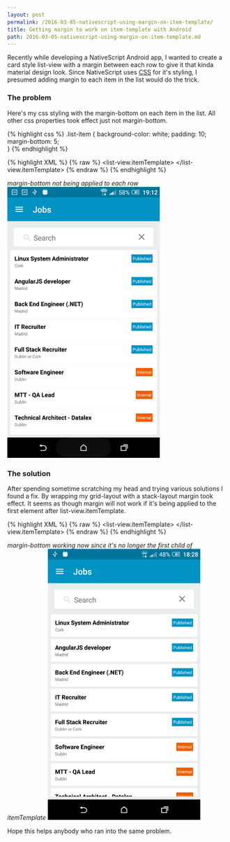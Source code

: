```yaml
---
layout: post
permalink: /2016-03-05-nativescript-using-margin-on-item-template/
title: Getting margin to work on item-template with Android
path: 2016-03-05-nativescript-using-margin-on-item-template.md
---
```


Recently while developing a NativeScript Android app, I wanted to create a card style list-view with a margin between each row to give it that kinda material design look.
Since NativeScript uses <a href="https://docs.nativescript.org/ui/styling">CSS</a> for it's styling, I presumed adding margin to each item in the list would do the trick.

### The problem
Here's my css styling with the margin-bottom on each item in the list. All other css properties took effect just not margin-bottom.

{% highlight css %}
.list-item {
    background-color: white;
    padding: 10;
    margin-bottom: 5;    
}
{% endhighlight %}

{% highlight XML %}
{% raw %}
<list-view items="{{jobList}}" row="1" colSpan="2" separatorColor="transparent">
    <list-view.itemTemplate>
        <!-- .list-item margin-bottom NOT working -->
        <grid-layout columns="*, auto" rows="auto, auto" class="list-item">
            <Label row="0" text="{{ name }}" class="list-title" />
            <Label row="1" text="{{ location }}" class="list-subtitle" />
            <Label col="1" text="{{ status }}" class="{{'tag-sm status-' + statusClass}}" />
        </grid-layout>
    </list-view.itemTemplate>
</list-view>
{% endraw %}
{% endhighlight %}

<em>margin-bottom not being applied to each row</em>
<img src="/img/posts/margin-not-working.png" style="width: 350px;">

### The solution

After spending sometime scratching my head and trying various solutions I found a fix. By wrapping my grid-layout with a stack-layout margin took effect.
It seems as though margin will not work if it's being applied to the first element after list-view.itemTemplate.

{% highlight XML %}
{% raw %}
<list-view items="{{jobList}}" row="1" colSpan="2" separatorColor="transparent">
    <list-view.itemTemplate>
        <stack-layout>
            <!-- .list-item margin-bottom working after wrapping it with stack-layout -->
            <grid-layout columns="*, auto" rows="auto, auto" class="list-item">
                <Label row="0" text="{{ name }}" class="list-title" />
                <Label row="1" text="{{ location }}" class="list-subtitle" />
                <Label col="1" text="{{ status }}" class="{{'tag-sm status-' + statusClass}}" />
            </grid-layout>
        </stack-layout>
    </list-view.itemTemplate>
</list-view>
{% endraw %}
{% endhighlight %}

<em>margin-bottom working now since it's no longer the first child of itemTemplate</em>
<img src="/img/posts/margin-working.png" style="width: 350px;">

Hope this helps anybody who ran into the same problem.